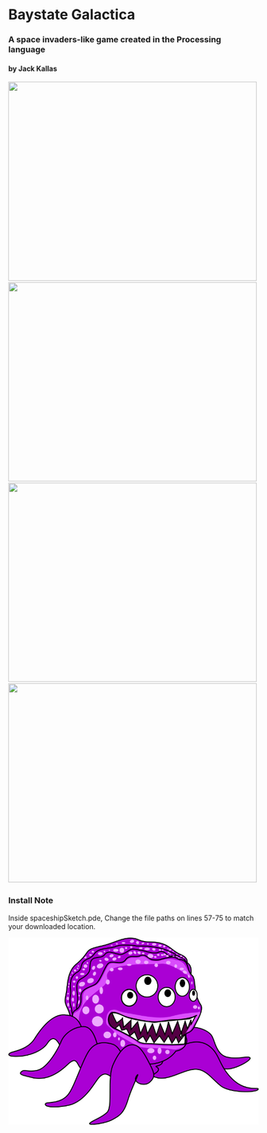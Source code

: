 # Baystate Galactica
### A space invaders-like game created in the Processing language
#### by Jack Kallas

<img src="https://user-images.githubusercontent.com/39398421/46102753-1455e580-c19d-11e8-83bb-0e9474e801f0.png" width="500" height="400" >
<img src="https://user-images.githubusercontent.com/39398421/46102766-1c158a00-c19d-11e8-8aee-ffea2574eeec.png" width="500" height="400" >
<img src="https://user-images.githubusercontent.com/39398421/46102774-1fa91100-c19d-11e8-8e36-9b1c3c8f2ed8.png" width="500" height="400" >
<img src="https://user-images.githubusercontent.com/39398421/46102779-233c9800-c19d-11e8-98f4-5dda83b473e0.png" width="500" height="400" >

### Install Note
Inside spaceshipSketch.pde, Change the file paths on lines 57-75 to match your downloaded location.

![alt text](/superMonster.png)
